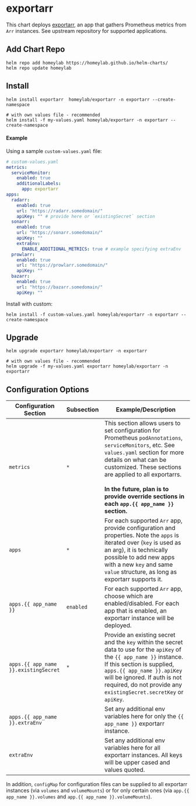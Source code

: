 # exportarr
This chart deploys [exportarr](https://github.com/onedr0p/exportarr), an app that gathers Prometheus metrics from `Arr` instances. See upstream repository for supported applications.

## Add Chart Repo
```
helm repo add homeylab https://homeylab.github.io/helm-charts/
helm repo update homeylab
```

## Install
```
helm install exportarr  homeylab/exportarr -n exportarr --create-namespace

# with own values file - recommended
helm install -f my-values.yaml homeylab/exportarr -n exportarr --create-namespace
```

#### Example
Using a sample `custom-values.yaml` file:
```yaml
# custom-values.yaml
metrics:
  serviceMonitor:
    enabled: true
    additionalLabels:
      app: exportarr
apps:
  radarr:
    enabled: true
    url: "https://radarr.somedomain/"
    apiKey: "" # provide here or `existingSecret` section
  sonarr:
    enabled: true
    url: "https://sonarr.somedomain/"
    apiKey: ""
    extraEnv:
      ENABLE_ADDITIONAL_METRICS: true # example specifying extraEnv
  prowlarr:
    enabled: true
    url: "https://prowlarr.somedomain/"
    apiKey: ""
  bazarr:
    enabled: true
    url: "https://bazarr.somedomain/"
    apiKey: ""
```

Install with custom:
```
helm install -f custom-values.yaml homeylab/exportarr -n exportarr --create-namespace
```

## Upgrade
```
helm upgrade exportarr homeylab/exportarr -n exportarr

# with own values file - recommended
helm upgrade -f my-values.yaml exportarr homeylab/exportarr -n exportarr
```

## Configuration Options
| Configuration Section | Subsection | Example/Description |
| --------------------- | ---------- | ----------- |
| `metrics` | `*` | This section allows users to set configuration for Prometheus `podAnnotations`, `serviceMonitors`, etc. See `values.yaml` section for more details on what can be customized. These sections are applied to all exportarrs.<br><br>**In the future, plan is to provide override sections in each `app.{{ app_name }}` section.** |
| `apps` | `*` | For each supported `Arr` app, provide configuration and properties. Note the `apps` is iterated over (`key` is used as an arg), it is technically possible to add new apps with a new `key` and same `value` structure, as long as exportarr supports it. |
| `apps.{{ app_name }}` | `enabled` | For each supported `Arr` app, choose which are enabled/disabled. For each app that is enabled, an exportarr instance will be deployed. |
| `apps.{{ app_name }}.existingSecret` |  `*` | Provide an existing secret and the `key` within the secret data to use for the `apiKey` of the `{{ app_name }}` instance. If this section is supplied, `apps.{{ app_name }}.apiKey` will be ignored. If auth is not required, do not provide any `existingSecret.secretKey` or `apiKey`.  |
| `apps.{{ app_name }}.extraEnv` |  | Set any additional env variables here for only the `{{ app_name }}` exportarr instance. |
| `extraEnv` |  | Set any additional env variables here for all exportarr instances. All keys will be upper cased and values quoted. |

In addition, `configMap` for configuration files can be supplied to all exportarr instances (via `volumes` and `volumeMounts`) or for only certain ones (via `app.{{ app_name }}.volumes` and `app.{{ app_name }}.volumeMounts`).

